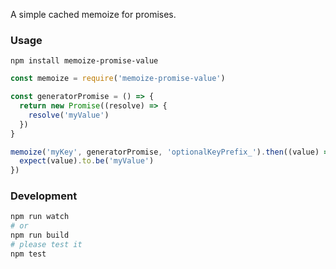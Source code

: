 A simple cached memoize for promises.

### Usage
```
npm install memoize-promise-value
```

```javascript
const memoize = require('memoize-promise-value')

const generatorPromise = () => {
  return new Promise((resolve) => {
    resolve('myValue')
  })
}

memoize('myKey', generatorPromise, 'optionalKeyPrefix_').then((value) => {
  expect(value).to.be('myValue')
})
```

### Development
```bash
npm run watch
# or
npm run build
# please test it
npm test
```
